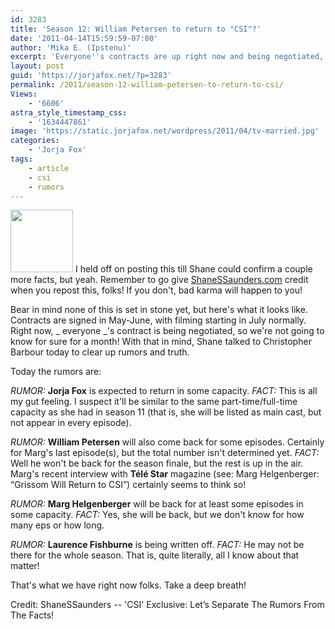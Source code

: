 ```yaml
---
id: 3283
title: 'Season 12: William Petersen to return to "CSI"?'
date: '2011-04-14T15:59:59-07:00'
author: 'Mika E. (Ipstenu)'
excerpt: 'Everyone''s contracts are up right now and being negotiated, so take all this with a big grain of salt.'
layout: post
guid: 'https://jorjafox.net/?p=3283'
permalink: /2011/season-12-william-petersen-to-return-to-csi/
Views:
    - '6606'
astra_style_timestamp_css:
    - '1634447861'
image: 'https://static.jorjafox.net/wordpress/2011/04/tv-married.jpg'
categories:
    - 'Jorja Fox'
tags:
    - article
    - csi
    - rumors
---
```


<img src="//static.jorjafox.net/wordpress/2011/04/tv-married-100x100.jpg" alt="" title="tv-married" width="100" height="100" class="alignleft size-thumbnail wp-image-3284" /> I held off on posting this till Shane could confirm a couple more facts, but yeah.  Remember to go give <a href="http://shanessaunders.com">ShaneSSaunders.com</a> credit when you repost this, folks!  If you don't, bad karma will happen to you!

Bear in mind none of this is set in stone yet, but here's what it looks like.  Contracts are signed in May-June, with filming starting in July normally.  Right now, _ everyone _'s contract is being negotiated, so we're not going to know for sure for a month!  With that in mind, Shane talked to Christopher Barbour today to clear up rumors and truth.

Today the rumors are:

_RUMOR:_ **Jorja Fox** is expected to return in some capacity.
_FACT:_ This is all my gut feeling.  I suspect it'll be similar to the same part-time/full-time capacity as she had in season 11 (that is, she will be listed as main cast, but not appear in every episode).

_RUMOR:_ **William Petersen** will also come back for some episodes.  Certainly for Marg's last episode(s), but the total number isn't determined yet.
_FACT:_  Well he won't be back for the season finale, but the rest is up in the air.  Marg's recent interview with **Télé Star** magazine (see: Marg Helgenberger: “Grissom Will Return to CSI”) certainly seems to think so!

_RUMOR:_ **Marg Helgenberger** will be back for at least some episodes in some capacity.
_FACT:_ Yes, she will be back, but we don't know for how many eps or how long.

_RUMOR:_ **Laurence Fishburne** is being written off.
_FACT:_ He may not be there for the whole season.  That is, quite literally, all I know about that matter!

That's what we have right now folks. Take a deep breath!

Credit: ShaneSSaunders -- 'CSI' Exclusive: Let’s Separate The Rumors From The Facts!
